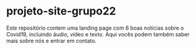 # projeto-site-grupo22
 Este repositório contem uma landing page com 6 boas notícias sobre o Covid19, incluindo áudio, vídeo e texto. Aqui vocês podem também saber mais sobre nós e entrar em contato.
